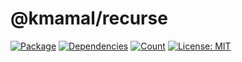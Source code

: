 # @kmamal/recurse

[![Package](https://img.shields.io/npm/v/%2540kmamal%252Frecurse)](https://www.npmjs.com/package/@kmamal/recurse)
[![Dependencies](https://img.shields.io/librariesio/release/npm/@kmamal/recurse)](https://libraries.io/npm/@kmamal%2Frecurse)
[![Count](https://badgen.net/bundlephobia/dependency-count/@kmamal/recurse)](https://bundlephobia.com/package/@kmamal/recurse)
[![License: MIT](https://img.shields.io/badge/License-MIT-yellow.svg)](https://opensource.org/licenses/MIT)
